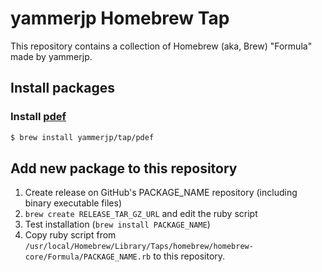 # yammerjp Homebrew Tap

This repository contains a collection of Homebrew (aka, Brew) "Formula" made by yammerjp.

## Install packages

### Install [pdef](https://github.com/yammerjp/pdef)

```sh
$ brew install yammerjp/tap/pdef
```

## Add new package to this repository

1. Create release on GitHub's PACKAGE_NAME repository (including binary executable files)
1. `brew create RELEASE_TAR_GZ_URL` and edit the ruby script
1. Test installation (`brew install PACKAGE_NAME`)
1. Copy ruby script from `/usr/local/Homebrew/Library/Taps/homebrew/homebrew-core/Formula/PACKAGE_NAME.rb` to this repository.

